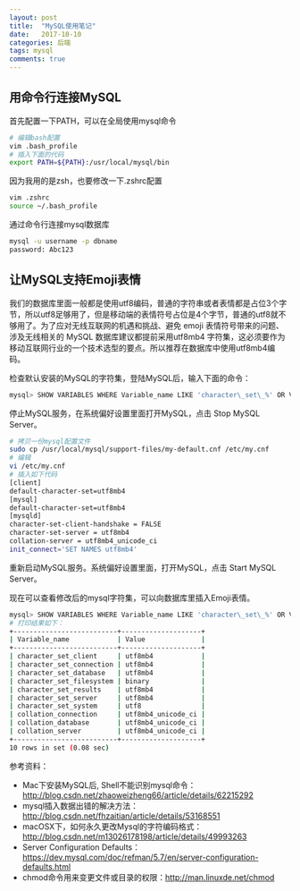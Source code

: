 ```yaml
---
layout: post
title:  "MySQL使用笔记"
date:   2017-10-10
categories: 后端
tags: mysql
comments: true
---
```


## 用命令行连接MySQL

首先配置一下PATH，可以在全局使用mysql命令

``` sh
# 编辑bash配置
vim .bash_profile
# 插入下面的代码
export PATH=${PATH}:/usr/local/mysql/bin
```

因为我用的是zsh，也要修改一下.zshrc配置
``` bash
vim .zshrc
source ~/.bash_profile
```

通过命令行连接mysql数据库
``` bash
mysql -u username -p dbname
password: Abc123
```

## 让MySQL支持Emoji表情

我们的数据库里面一般都是使用utf8编码，普通的字符串或者表情都是占位3个字节，所以utf8足够用了，但是移动端的表情符号占位是4个字节，普通的utf8就不够用了。为了应对无线互联网的机遇和挑战、避免 emoji 表情符号带来的问题、涉及无线相关的 MySQL 数据库建议都提前采用utf8mb4 字符集，这必须要作为移动互联网行业的一个技术选型的要点。所以推荐在数据库中使用utf8mb4编码。

检查默认安装的MySQL的字符集，登陆MySQL后，输入下面的命令：

``` sh
mysql> SHOW VARIABLES WHERE Variable_name LIKE 'character\_set\_%' OR Variable_name LIKE 'collation%';
```

停止MySQL服务，在系统偏好设置里面打开MySQL，点击 Stop MySQL Server。

``` sh
# 拷贝一份mysql配置文件
sudo cp /usr/local/mysql/support-files/my-default.cnf /etc/my.cnf  
# 编辑
vi /etc/my.cnf
# 插入如下代码
[client]
default-character-set=utf8mb4
[mysql]
default-character-set=utf8mb4
[mysqld]
character-set-client-handshake = FALSE 
character-set-server = utf8mb4 
collation-server = utf8mb4_unicode_ci 
init_connect='SET NAMES utf8mb4'
```

重新启动MySQL服务。系统偏好设置里面，打开MySQL，点击 Start MySQL Server。

现在可以查看修改后的mysql字符集，可以向数据库里插入Emoji表情。
``` sh
mysql> SHOW VARIABLES WHERE Variable_name LIKE 'character\_set\_%' OR Variable_name LIKE 'collation%';
# 打印结果如下：
+--------------------------+--------------------+
| Variable_name            | Value              |
+--------------------------+--------------------+
| character_set_client     | utf8mb4            |
| character_set_connection | utf8mb4            |
| character_set_database   | utf8mb4            |
| character_set_filesystem | binary             |
| character_set_results    | utf8mb4            |
| character_set_server     | utf8mb4            |
| character_set_system     | utf8               |
| collation_connection     | utf8mb4_unicode_ci |
| collation_database       | utf8mb4_unicode_ci |
| collation_server         | utf8mb4_unicode_ci |
+--------------------------+--------------------+
10 rows in set (0.08 sec)
```

参考资料：
- Mac下安装MySQL后, Shell不能识别mysql命令： http://blog.csdn.net/zhaoweizheng66/article/details/62215292
- mysql插入数据出错的解决方法： http://blog.csdn.net/fhzaitian/article/details/53168551
- macOSX下，如何永久更改Mysql的字符编码格式：http://blog.csdn.net/m13026178198/article/details/49993263
- Server Configuration Defaults：https://dev.mysql.com/doc/refman/5.7/en/server-configuration-defaults.html
- chmod命令用来变更文件或目录的权限：http://man.linuxde.net/chmod